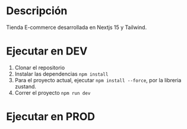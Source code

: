 # Descripción

Tienda E-commerce desarrollada en Nextjs 15 y Tailwind.

# Ejecutar en DEV

1. Clonar el repositorio
2. Instalar las dependencias `npm install`
3. Para el proyecto actual, ejecutar `npm install --force`, por la libreria zustand.
4. Correr el proyecto `npm run dev`

# Ejecutar en PROD
